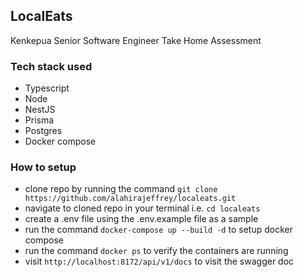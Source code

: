 ## LocalEats

Kenkepua Senior Software Engineer Take Home Assessment

### Tech stack used

- Typescript
- Node
- NestJS
- Prisma
- Postgres
- Docker compose

### How to setup

- clone repo by running the command `git clone https://github.com/alahirajeffrey/localeats.git`
- navigate to cloned repo in your terminal i.e. `cd localeats`
- create a .env file using the .env.example file as a sample
- run the command `docker-compose up --build -d` to setup docker compose
- run the command `docker ps` to verify the containers are running
- visit `http://localhost:8172/api/v1/docs` to visit the swagger doc
